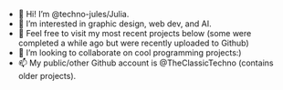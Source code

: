 - 👋 Hi! I’m @techno-jules/Julia.
- 👀 I’m interested in graphic design, web dev, and AI.
- 🌱 Feel free to visit my most recent projects below (some were completed a while ago but were recently uploaded to Github)
- 💞️ I’m looking to collaborate on cool programming projects:)
- 📫 My public/other Github account is @TheClassicTechno (contains older projects).

<!---
techno-jules/techno-jules is a ✨ special ✨ repository because its `README.md` (this file) appears on your GitHub profile.
You can click the Preview link to take a look at your changes.
--->
